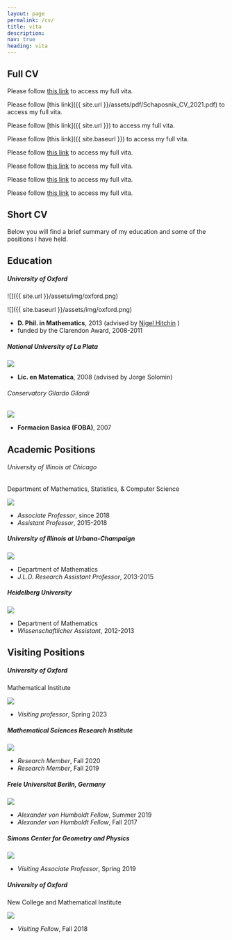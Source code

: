 ```yaml
---
layout: page
permalink: /cv/
title: vita
description: 
nav: true
heading: vita
---
```


## Full CV

Please follow [this link](/pdf/Schaposnik_CV_2021.pdf) to access my full vita.

Please follow [this link]({{ site.url }}/assets/pdf/Schaposnik_CV_2021.pdf) to access my full vita.

Please follow [this link]({{ site.url }}) to access my full vita.

Please follow [this link]({{ site.baseurl }}) to access my full vita.

Please follow [this link]({{site.baseurl}}/pdf/Schaposnik_CV_2021.pdf) to access my full vita.

Please follow [this link]({{site.baseurl}}/assets/pdf/Schaposnik_CV_2021.pdf) to access my full vita.

Please follow [this link](/assets/pdf/Schaposnik_CV_2021.pdf) to access my full vita.

Please follow [this link](/assets/pdf/Schaposnik_CV_2021.pdf) to access my full vita.


## Short CV

Below you will find a brief summary of my education and some of the positions I have held.

## Education

##### University of Oxford

![]({{ site.url }}/assets/img/oxford.png)

![]({{ site.baseurl }}/assets/img/oxford.png)

* **D. Phil. in Mathematics**, 2013 (advised by [Nigel Hitchin](https://people.maths.ox.ac.uk/hitchin/) )
* funded by the Clarendon Award, 2008-2011

##### National University of La Plata

![](/{{site.baseurl}}/assets/img/laplata.png)

* **Lic. en Matematica**, 2008 (advised by Jorge Solomin)

###### Conservatory Gilardo Gilardi

![](/{{site.baseurl}}/assets/img/conservatorio.jpg)

* **Formacion Basica (FOBA)**, 2007

## Academic Positions 

###### University of Illinois at Chicago
Department of Mathematics, Statistics, & Computer Science

![](assets/img/UIC.png)

* *Associate Professor*, since 2018
* *Assistant Professor*, 2015-2018

##### University of Illinois at Urbana-Champaign

![](assets/img/UIUC.png)

* Department of Mathematics
* *J.L.D. Research Assistant Professor*, 2013-2015

##### Heidelberg University

![](/assets/img/Heidelberg.png)

* Department of Mathematics
* *Wissenschaftlicher Assistant*, 2012-2013


## Visiting Positions

##### University of Oxford
Mathematical Institute

![](assets/img/oxford.png)

* *Visiting professor*, Spring 2023

##### Mathematical Sciences Research Institute

![](assets/img/msri.png)

* *Research Member*, Fall 2020
* *Research Member*, Fall 2019

##### Freie Universitat Berlin, Germany

![](assets/img/berlin.png)

* *Alexander von Humboldt Fellow*, Summer 2019
* *Alexander von Humboldt Fellow*, Fall 2017

##### Simons Center for Geometry and Physics

![](assets/img/simons.jpg)

* *Visiting Associate Professor*, Spring 2019

##### University of Oxford
New College and Mathematical Institute

![](assets/img/oxford.png)

* *Visiting Fellow*, Fall 2018